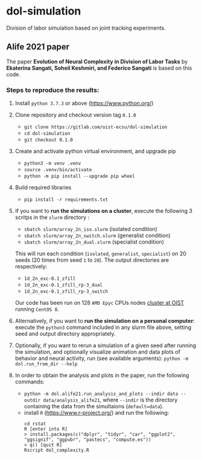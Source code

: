 # dol-simulation

Division of labor simulation based on joint tracking experiments.

## Alife 2021 paper
The paper **Evolution of Neural Complexity in Division of Labor Tasks** by **Ekaterina Sangati, Soheil Keshmiri, and Federico Sangati** is based on this code.

### Steps to reproduce the results:
1. Install `python 3.7.3` or above (https://www.python.org/)
2. Clone repository and checkout version tag `0.1.0`
   - `git clone https://gitlab.com/oist-ecsu/dol-simulation`
   - `cd dol-simulation`
   - `git checkout 0.1.0`
3. Create and activate python virtual environment, and upgrade pip
   - `python3 -m venv .venv`
   - `source .venv/bin/activate`
   - `python -m pip install --upgrade pip wheel`
4. Build required libraries
   - `pip install -r requirements.txt`
5. If you want to **run the simulations on a cluster**, execute the following 3 scritps in the `slurm` directory :
   - `sbatch slurm/array_2n_iso.slurm` (isolated condition)
   - `sbatch slurm/array_2n_switch.slurm` (generalist condition)
   - `sbatch slurm/array_2n_dual.slurm` (specialist condition)

   This will run each condition (`isolated`, `generalist`, `specialist`) on 20 seeds (20 times from seed `1` to `20`). The output directories are respectively: 
   - `1d_2n_exc-0.1_zfill`
   - `1d_2n_exc-0.1_zfill_rp-3_dual`
   - `1d_2n_exc-0.1_zfill_rp-3_switch`
   
   Our code has been run on 128 `AMD Epyc` CPUs nodes [cluster at OIST](https://groups.oist.jp/scs/deigo) running `CentOS 8`.
6. Alternatively, if you want to **run the simulation on a personal computer**: execute the `python3` command included in any slurm file above, setting seed and output directory appropriately.
7. Optionally, if you want to rerun a simulation of a given seed after running the simulation, and optionally visualize
animation and data plots of behavior and neural activity, run (see available arguments): `python -m dol.run_from_dir --help`
8. In order to obtain the analysis and plots in the paper, run the following commands: 
   - `python -m dol.alife21.run_analysis_and_plots --indir data --outdir data/analysis_alife21`, where `--indir` is the directory containing the data from the simultaions (`default=data`).
   - install `R` (https://www.r-project.org/) and run the following: 
      ```
      cd rstat
      R [enter into R]
      > install.packages(c("dplyr", "tidyr", "car", "ggplot2", "ggsignif", "ggpubr", "pastecs", "compute.es"))
      > q() [quit R]
      Rscript dol_complexity.R
      ```

